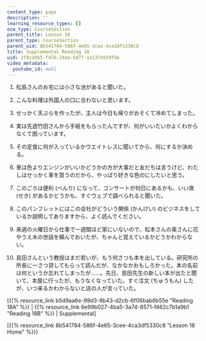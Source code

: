 ```yaml
---
content_type: page
description: ''
learning_resource_types: []
ocw_type: CourseSection
parent_title: Lesson 18
parent_type: CourseSection
parent_uid: 8b541784-586f-4e65-3cee-4ca3df5330c8
title: Supplemental Reading 18
uid: 2f0cddb5-f476-24aa-5d77-a3137e559fde
video_metadata:
  youtube_id: null
---
```


1.  松島さんのお宅には小さな池があると聞いた。  
    
2.  こんな料理は外国人の口に合わないと思います。  
    
3.  せっかく天ぷらを作ったが、主人は今日も帰りがおそくて冷めてしまった。  
    
4.  実は先週竹田さんから手紙をもらったんですが、何がいいたいかよくわからなくて困っています。  
    
5.  その定食に何が入っているかウエイトレスに聞いてから、何にするか決める。  
    
6.  車は色よりエンジンがいいかどうかの方が大事だと友だちは言うけど、わたしはせっかく車を買うのだから、やっぱり好きな色のにしたいと思う。  
    
7.  このごろは便利 (べんり) になって、コンサートが何日にあるかも、いい席 (せき) があるかどうかも、すぐウェブで調べられると聞いた。  
    
8.  このパンフレットにはこの会社がどういう関係 (かんけい) のビジネスをしているか説明してありますから、よく読んでください。  
    
9.  来週の火曜日から仕事で一週間ほど家にいないので、松本さんの奥さんに花やうえ木の世話を頼んでおいたが、ちゃんと覚えているかどうかわからない。  
    
10.  島田さんという教授はまだ若いが、もう何さつも本を出している。研究所の所長に一さつ貸してもらって読んだが、なかなかおもしろかった。本の名前は何というか忘れてしまったが......。先日、島田先生の新しい本が出たと聞いて、本屋に行ったが、もうなくなっていた。すぐ注文 (ちゅうもん) したが、いつ来るかわからないと店の人が言っていた。

\[{{% resource_link b5d9aa6e-99d3-8b43-d2cb-6f06bab6b55e "Reading 18A" %}} | {{% resource_link 6e99b027-4ba5-3a74-8571-f462c7b1a9b1 "Reading 18B" %}} | Supplemental\]

\[{{% resource_link 8b541784-586f-4e65-3cee-4ca3df5330c8 "Lesson 18 Home" %}}\]